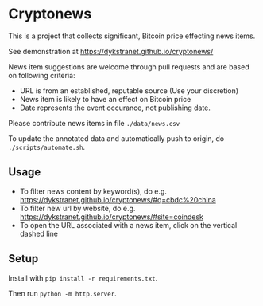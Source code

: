 # Cryptonews
This is a project that collects significant, Bitcoin price effecting news items. 

See demonstration at https://dykstranet.github.io/cryptonews/

News item suggestions are welcome through pull requests and are based on following criteria:

- URL is from an established, reputable source (Use your discretion)
- News item is likely to have an effect on Bitcoin price
- Date represents the event occurance, not publishing date. 

Please contribute news items in file `./data/news.csv`

To update the annotated data and automatically push to origin, do
`./scripts/automate.sh`.

## Usage
- To filter news content by keyword(s), do e.g. https://dykstranet.github.io/cryptonews/#q=cbdc%20china
- To filter new url by website, do e.g. https://dykstranet.github.io/cryptonews/#site=coindesk
- To open the URL associated with a news item, click on the vertical dashed line

## Setup
Install with `pip install -r requirements.txt`.

Then run `python -m http.server`.
